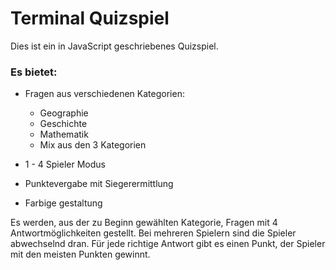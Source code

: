 # Terminal Quizspiel
Dies ist ein in JavaScript geschriebenes Quizspiel.

### Es bietet:

- Fragen aus verschiedenen Kategorien: 
  - Geographie
  - Geschichte
  - Mathematik
  - Mix aus den 3 Kategorien

- 1 - 4 Spieler Modus

- Punktevergabe mit Siegerermittlung

- Farbige gestaltung

Es werden, aus der zu Beginn gewählten Kategorie, Fragen mit 4 Antwortmöglichkeiten gestellt.
Bei mehreren Spielern sind die Spieler abwechselnd dran. 
Für jede richtige Antwort gibt es einen Punkt, der Spieler mit den meisten Punkten gewinnt.



